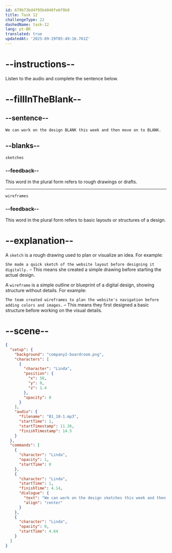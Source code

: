 ```yaml
---
id: 679b73bd4f95b4048fe6f9b9
title: Task 12
challengeType: 22
dashedName: task-12
lang: pt-BR
translated: true
updatedAt: '2025-09-29T05:49:16.761Z'
---
```


<!-- (Audio) Linda: We can work on the design sketches this week and then move on to wireframes. -->

# --instructions--

Listen to the audio and complete the sentence below.

# --fillInTheBlank--

## --sentence--

`We can work on the design BLANK this week and then move on to BLANK.`

## --blanks--

`sketches`

### --feedback--

This word in the plural form refers to rough drawings or drafts.

---

`wireframes`

### --feedback--

This word in the plural form refers to basic layouts or structures of a design.

# --explanation--

A `sketch` is a rough drawing used to plan or visualize an idea. For example:

`She made a quick sketch of the website layout before designing it digitally.` – This means she created a simple drawing before starting the actual design.  

A `wireframe` is a simple outline or blueprint of a digital design, showing structure without details. For example:

`The team created wireframes to plan the website's navigation before adding colors and images.` – This means they first designed a basic structure before working on the visual details.

# --scene--

```json
{
  "setup": {
    "background": "company2-boardroom.png",
    "characters": [
      {
        "character": "Linda",
        "position": {
          "x": 50,
          "y": 0,
          "z": 1.4
        },
        "opacity": 0
      }
    ],
    "audio": {
      "filename": "B1_10-1.mp3",
      "startTime": 1,
      "startTimestamp": 11.36,
      "finishTimestamp": 14.5
    }
  },
  "commands": [
    {
      "character": "Linda",
      "opacity": 1,
      "startTime": 0
    },
    {
      "character": "Linda",
      "startTime": 1,
      "finishTime": 4.14,
      "dialogue": {
        "text": "We can work on the design sketches this week and then move on to wireframes.",
        "align": "center"
      }
    },
    {
      "character": "Linda",
      "opacity": 0,
      "startTime": 4.64
    }
  ]
}
```
